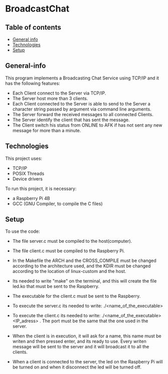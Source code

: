 # BroadcastChat

## Table of contents
* [General info](#general-info)
* [Technologies](#technologies)
* [Setup](#setup)


## General-info
This program implements a Broadcasting Chat Service using TCP/IP and it has the following features:

- Each Client connect to the Server via TCP/IP.
- The Server host more than 3 clients. 
- Each Client connected to the Server is able to send to the Server a character string passed by argument via command line arguments.
- The Server forward the received messages to all connected Clients.
- The Server identify the client that has sent the message.
- The Client switch his status from ONLINE to AFK if has not sent any new message for more than a minute.

## Technologies
This project uses:
- TCP/IP
- POSIX Threads
- Device drivers

To run this project, it is necessary:
- a Raspberry Pi 4B
- GCC (GNU Compiler, to compile the C files)

## Setup

To use the code:

- The file server.c must be compiled to the host(computer).

- The file client.c must be compiled to the Raspberry Pi.

- In the Makefile the ARCH and the CROSS_COMPILE must be changed according to the architecture used, and the KDIR must be changed according to the location of linux-custom and the host.

- Its needed to write "make" on the terminal, and this will create the file led.ko that must be sent to the Raspberry.

- The executable for the client.c must be sent to the Raspberry.

- To execute the server.c its needed to write: ./<name_of_the_executable> <port>

- To execute the client.c its needed to write: ./<name_of_the_executable> <IP_adress> <port> . The port must be the same that the one used in the server.

- When the client is in execution, it will ask for a name, this name must be writen and then pressed enter, and its ready to use. Every writen message will be sent to the server and it will broadcast it to all the clients.

- When a client is connected to the server, the led on the Raspberry Pi will be turned on and when it disconnect the led will be turned off.





